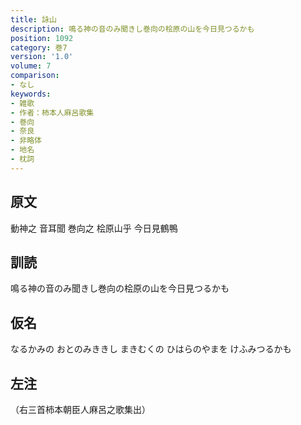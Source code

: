 ```yaml
---
title: 詠山
description: 鳴る神の音のみ聞きし巻向の桧原の山を今日見つるかも
position: 1092
category: 巻7
version: '1.0'
volume: 7
comparison:
- なし
keywords:
- 雑歌
- 作者：柿本人麻呂歌集
- 巻向
- 奈良
- 非略体
- 地名
- 枕詞
---
```


## 原文

動神之 音耳聞 巻向之 桧原山乎 今日見鶴鴨

## 訓読

鳴る神の音のみ聞きし巻向の桧原の山を今日見つるかも

## 仮名

なるかみの おとのみききし まきむくの ひはらのやまを けふみつるかも

## 左注

（右三首柿本朝臣人麻呂之歌集出）
